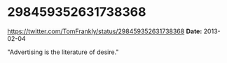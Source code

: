 # 298459352631738368
https://twitter.com/TomFrankly/status/298459352631738368
**Date:** 2013-02-04

"Advertising is the literature of desire."
